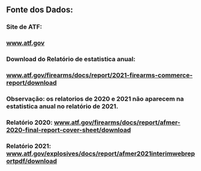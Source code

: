 ## Fonte dos Dados:

### Site de ATF:
### www.atf.gov

### Download do Relatório de estatistica anual:
### www.atf.gov/firearms/docs/report/2021-firearms-commerce-report/download
### Observação: **os relatorios de 2020 e 2021 não aparecem na estatistica anual no relatório de 2021.**

### Relatório 2020: www.atf.gov/firearms/docs/report/afmer-2020-final-report-cover-sheet/download
### Relatório 2021: www.atf.gov/explosives/docs/report/afmer2021interimwebreportpdf/download
